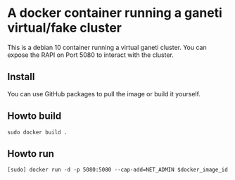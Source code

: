 # A docker container running a ganeti virtual/fake cluster

This is a debian 10 container running a virtual ganeti cluster.
You can expose the RAPI on Port 5080 to interact with the cluster.

## Install
You can use GitHub packages to pull the image or build it yourself.

## Howto build

```
sudo docker build .
```

## Howto run

```
[sudo] docker run -d -p 5080:5080 --cap-add=NET_ADMIN $docker_image_id
```

